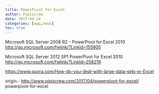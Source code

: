 ```yaml
---
title: PowerPivot for Excel
author: PipisCrew
date: 2017-04-14
categories: [app,news]
toc: true
---
```


Microsoft SQL Server 2008 R2 - PowerPivot for Excel 2010
http://go.microsoft.com/fwlink/?LinkId=155905

Microsoft SQL Server 2012 SP1 PowerPivot for Excel 2010
http://go.microsoft.com/fwlink/?LinkId=258219

https://www.quora.com/How-do-you-deal-with-large-data-sets-in-Excel

origin - http://www.pipiscrew.com/2017/04/powerpivot-for-excel/ powerpivot-for-excel
